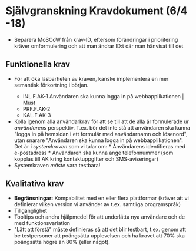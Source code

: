 # Självgranskning Kravdokument (6/4 -18)

* Separera MoSCoW från krav-ID, eftersom förändringar i prioritering kräver omformulering och att man ändrar ID:t där man hänvisat till det


## Funktionella krav
* För att öka läsbarheten av kraven, kanske implementera en mer semantisk förkortning i början. <id> <kravnamn> <prioritering>
	* INL.F.AK-1 Användaren ska kunna logga in på webbapplikationen | Must
	* PRF.F.AK-2
	* KAL.F.AK-3
* Kolla igenom alla användarkrav för att se till att de alla är formulerade ur *användarens* perspektiv. T.ex. bör det inte stå att användaren ska kunna "logga in på hemsidan i ett formulär med användarnamn och lösenord", utan snarare "Användaren ska kunna logga in på webbapplikationen". Det är i *systemkraven* som vi talar om:
		* Användarens identifieras med e-postadress
		* Användaren ska kunna ange telefonnummer (som kopplas till AK kring kontaktuppgifter och SMS-aviseringar)
* Systemkraven *måste* vara testbara!

## Kvalitativa krav
* **Begränsningar:** Kompabilitet med en eller flera plattformar (kräver att vi definierar vilken version vi använder av t.ex. samtliga programspråk)
* Tillgänglighet
* Tooltips och andra hjälpmedel för att underlätta nya användare och de med funktionsvariation
* "Lätt att förstå" måste definieras så att det blir testbart, t.ex. genom att be testpersoner att poängsätta upplevelsen och ha kravet att 70% ska poängsätta högre än 80% (eller något).
